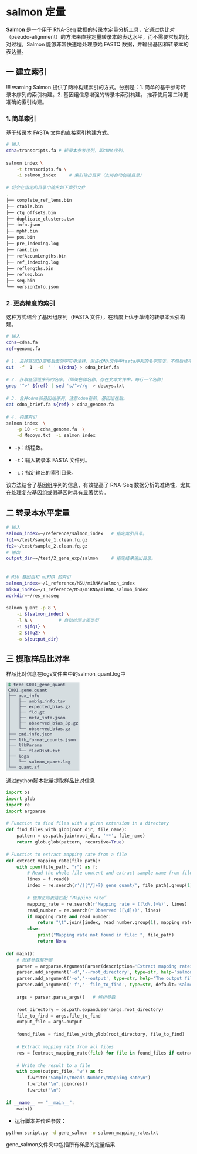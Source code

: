 # salmon 定量

**Salmon** 是一个用于 RNA-Seq 数据的转录本定量分析工具，它通过伪比对（pseudo-alignment）的方法来直接定量转录本的表达水平，而不需要常规的比对过程。Salmon 能够非常快速地处理原始 FASTQ 数据，并输出基因和转录本的表达量。

## 一 建立索引

!!! warning
    Salmon 提供了两种构建索引的方式。分别是：1. 简单的基于参考转录本序列的索引构建。2. 基因组信息增强的转录本索引构建。 推荐使用第二种更准确的索引构建。

### 1. 简单索引

基于转录本 FASTA 文件的直接索引构建方式。

```bash
# 输入
cdna=transcripts.fa	# 转录本参考序列，即cDNA序列。

salmon index \
	-t transcripts.fa \
	-i salmon_index		# 索引输出目录（支持自动创建目录）

# 将会在指定的目录中输出如下索引文件
.
├── complete_ref_lens.bin
├── ctable.bin
├── ctg_offsets.bin
├── duplicate_clusters.tsv
├── info.json
├── mphf.bin
├── pos.bin
├── pre_indexing.log
├── rank.bin
├── refAccumLengths.bin
├── ref_indexing.log
├── reflengths.bin
├── refseq.bin
├── seq.bin
└── versionInfo.json
```

### 2. 更高精度的索引

这种方式结合了基因组序列（FASTA 文件），在精度上优于单纯的转录本索引构建。

```bash
# 输入
cdna=cdna.fa
ref=genome.fa

# 1. 去掉基因ID空格后面的字符串注释，保证cDNA文件中fasta序列的名字简洁，不然后续可能会出错。
cut  -f  1  -d  ' ' ${cdna} > cdna_brief.fa

# 2. 获取基因组序列的名字。（即染色体名称，存在文本文件中，每行一个名称）
grep '^>' ${ref} | sed 's/^>//g' > decoys.txt

# 3. 合并cdna和基因组序列，注意cdna在前，基因组在后。
cat cdna_brief.fa ${ref} > cdna_genome.fa

# 4. 构建索引
salmon index  \
	-p 10 -t cdna_genome.fa  \
	-d Mecoys.txt  -i salmon_index
```

- `-p`：线程数。
- `-t`：输入转录本 FASTA 文件列。

- `-i`：指定输出的索引目录。

该方法结合了基因组序列的信息，有效提高了 RNA-Seq 数据分析的准确性，尤其在处理复杂基因组或假基因时具有显著优势。

## 二 转录本水平定量

```bash
# 输入
salmon_index=~/reference/salmon_index	# 指定索引目录。
fq1=~/test/sample_1.clean.fq.gz
fq2=~/test/sample_2.clean.fq.gz
# 输出
output_dir=~/test/2_gene_exp/salmon		# 指定结果输出目录。


# MSU 基因组和 miRNA 的索引
salmon_index=~/1_reference/MSU/miRNA/salmon_index
miRNA_index=~/1_reference/MSU/miRNA/miRNA_salmon_index
workdir=~/res_rnaseq

salmon quant -p 8 \
	-i ${salmon_index} \
	-l A \			# 自动检测文库类型
	-1 ${fq1} \
	-2 ${fq2} \
	-o ${output_dir}
```

## 三 提取样品比对率

样品比对信息在logs文件夹中的salmon_quant.log中

<img src="https://raw.githubusercontent.com/YanggWu/Image/main/markdown_image/image-20240921202739637.png" width="200">

通过python脚本批量提取样品比对信息

```python
import os
import glob
import re
import argparse

# Function to find files with a given extension in a directory
def find_files_with_glob(root_dir, file_name):           
    pattern = os.path.join(root_dir, '**', file_name)
    return glob.glob(pattern, recursive=True)

# Function to extract mapping rate from a file
def extract_mapping_rate(file_path):
    with open(file_path, "r") as f:
        # Read the whole file content and extract sample name from file path
        lines = f.read()
        index = re.search(r'/([^/]+?)_gene_quant/', file_path).group(1)

        # 使用正则表达匹配 “Mapping rate”
        mapping_rate = re.search(r'Mapping rate = ([\d\.]+%)', lines)
        read_number = re.search(r'Observed ([\d]+)', lines)
        if mapping_rate and read_number:
            return "\t".join([index, read_number.group(1), mapping_rate.group(1)])
        else:
            print("Mapping rate not found in file: ", file_path)
            return None

def main():
    # 创建参数解析器
    parser = argparse.ArgumentParser(description='Extract mapping rates from log files.')
    parser.add_argument('-d','--root_directory', type=str, help='salmon software quantitative results folder--contains the results of all samples.')
    parser.add_argument('-o','--output', type=str, help='The output file to write the results.')
    parser.add_argument('-f','--file_to_find', type=str, default='salmon_quant.log', help='The log file name to search for.')
    
    args = parser.parse_args()   # 解析参数   

    root_directory = os.path.expanduser(args.root_directory)
    file_to_find = args.file_to_find
    output_file = args.output

    found_files = find_files_with_glob(root_directory, file_to_find)

    # Extract mapping rate from all files
    res = [extract_mapping_rate(file) for file in found_files if extract_mapping_rate(file) is not None]

    # Write the result to a file
    with open(output_file, "w") as f:
        f.write("Sample\tReads Number\tMapping Rate\n")
        f.write("\n".join(res))
        f.write("\n")

if __name__ == "__main__":
    main()
```

- 运行脚本并传递参数：

```bash
python script.py -d gene_salmon -o salmon_mapping_rate.txt
```

   gene_salmon文件夹中包括所有样品的定量结果

